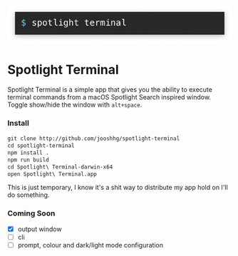![Spotlight Terminal](https://github.com/jooshhg/spotlight-terminal/raw/master/assets/spotlight%20terminal.png)

# Spotlight Terminal
Spotlight Terminal is a simple app that gives you the ability to execute terminal commands from a macOS Spotlight Search inspired window. Toggle show/hide the window with `alt+space`.

### Install
```
git clone http://github.com/jooshhg/spotlight-terminal
cd spotlight-terminal
npm install .
npm run build
cd Spotlight\ Terminal-darwin-x64
open Spotlight\ Terminal.app
```
This is just temporary, I know it's a shit way to distribute my app hold on I'll do something.

### Coming Soon

- [x] output window
- [ ] cli
- [ ] prompt, colour and dark/light mode configuration
